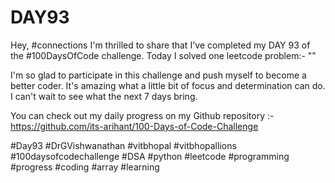 # DAY93
Hey, #connections I'm thrilled to share that I've completed my DAY 93 of the #100DaysOfCode challenge. Today I solved one leetcode problem:- ""

I'm so glad to participate in this challenge and push myself to become a better coder. It's amazing what a little bit of focus and determination can do. I can't wait to see what the next 7 days bring.

You can check out my daily progress on my Github repository :- https://github.com/its-arihant/100-Days-of-Code-Challenge

#Day93 #DrGVishwanathan #vitbhopal #vitbhopallions #100daysofcodechallenge #DSA #python #leetcode #programming #progress #coding #array #learning 
